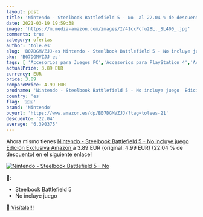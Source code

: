 ```yaml
---
layout: post
title: 'Nintendo - Steelbook Battlefield 5 - No  al 22.04 % de descuento'
date: 2021-03-19 19:59:38
image: 'https://m.media-amazon.com/images/I/41cxPcfu2BL._SL400_.jpg'
comments: true
category: ofertas
author: 'tole.es'
slug: 'B07DGMVZJJ-es Nintendo - Steelbook Battlefield 5 - No incluye juego...'
sku: 'B07DGMVZJJ-es'
tags: [ 'Accesorios para Juegos PC','Accesorios para PlayStation 4','Accesorios para Xbox One','Fundas para PlayStation 4','Fundas para Xbox One','Fundas y almacenamiento para PlayStation 4','Fundas y almacenamiento para Xbox One','Hardware y juegos para PlayStation 4','Hardware y juegos para Xbox One','Juego de mesa','Juegos de miniaturas','Juegos y Accesorios para PC','Juegos y accesorios para juegos','Juguetes','Juguetes y juegos','Videojuegos','nintendo', ]
actualPrice: 3.89 EUR
currency: EUR
price: 3.89
comparePrice: 4.99 EUR
prodname: 'Nintendo - Steelbook Battlefield 5 - No incluye juego  Edición Exclusiva Amazon '
country: 'es'
flag: '🇪🇸'
brand: 'Nintendo'
buyurl: 'https://www.amazon.es/dp/B07DGMVZJJ/?tag=tolees-21'
descuento: '22.04'
average: '6.390375'
---
```


Ahora mismo tienes [Nintendo - Steelbook Battlefield 5 - No incluye juego  Edición Exclusiva Amazon ](https://www.amazon.es/dp/B07DGMVZJJ/?tag=tolees-21) a 3.89 EUR (original: 4.99 EUR) (22.04 %  de descuento) en el siguiente enlace!

[![Nintendo - Steelbook Battlefield 5 - No ](https://m.media-amazon.com/images/I/41cxPcfu2BL._SL400_.jpg)](https://www.amazon.es/dp/B07DGMVZJJ/?tag=tolees-21)

🔎:

- Steelbook Battlefield 5
- No incluye juego

[🛒 Visítala!!!](https://www.amazon.es/dp/B07DGMVZJJ/?tag=tolees-21)
